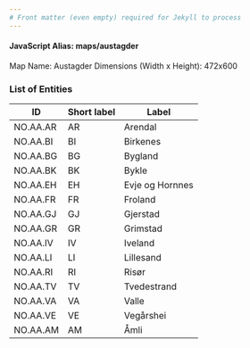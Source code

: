 ```yaml
---
# Front matter (even empty) required for Jekyll to process
---
```


#### JavaScript Alias: maps/austagder

Map Name: Austagder
Dimensions (Width x Height): 472x600

### List of Entities

| ID       | Short label | Label           |
| -------- | ----------- | --------------- |
| NO.AA.AR | AR          | Arendal         |
| NO.AA.BI | BI          | Birkenes        |
| NO.AA.BG | BG          | Bygland         |
| NO.AA.BK | BK          | Bykle           |
| NO.AA.EH | EH          | Evje og Hornnes |
| NO.AA.FR | FR          | Froland         |
| NO.AA.GJ | GJ          | Gjerstad        |
| NO.AA.GR | GR          | Grimstad        |
| NO.AA.IV | IV          | Iveland         |
| NO.AA.LI | LI          | Lillesand       |
| NO.AA.RI | RI          | Risør           |
| NO.AA.TV | TV          | Tvedestrand     |
| NO.AA.VA | VA          | Valle           |
| NO.AA.VE | VE          | Vegårshei       |
| NO.AA.AM | AM          | Åmli            |
